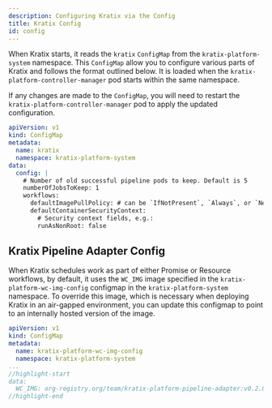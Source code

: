 ```yaml
---
description: Configuring Kratix via the Config
title: Kratix Config
id: config
---
```


When Kratix starts, it reads the `kratix` `ConfigMap` from the
`kratix-platform-system` namespace. This `ConfigMap` allow you to configure
various parts of Kratix and follows the format outlined below. It is loaded when
the `kratix-platform-controller-manager` pod starts within the same namespace.

If any changes are made to the `ConfigMap`, you will need to restart the
`kratix-platform-controller-manager` pod to apply the updated configuration.



```yaml
apiVersion: v1
kind: ConfigMap
metadata:
  name: kratix
  namespace: kratix-platform-system
data:
  config: |
    # Number of old successful pipeline pods to keep. Default is 5
    numberOfJobsToKeep: 1  
    workflows:
      defaultImagePullPolicy: # can be `IfNotPresent`, `Always`, or `Never`
      defaultContainerSecurityContext:
        # Security context fields, e.g.:
        runAsNonRoot: false
```

## Kratix Pipeline Adapter Config

When Kratix schedules work as part of either Promise or Resource workflows,
by default, it uses the `WC_IMG` image specified in the
`kratix-platform-wc-img-config` configmap in the `kratix-platform-system` namespace. To
override this image, which is necessary when deploying Kratix in an air-gapped
environment, you can update this configmap to point to an internally hosted
version of the image.

```yaml
apiVersion: v1
kind: ConfigMap
metadata:
  name: kratix-platform-wc-img-config
  namespace: kratix-platform-system
...
//highlight-start
data:
  WC_IMG: org-registry.org/team/kratix-platform-pipeline-adapter:v0.2.0
//highlight-end
```